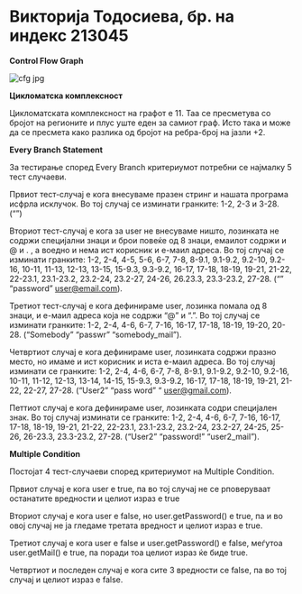 # **Викторија Тодосиева, бр. на индекс 213045**

**Control Flow Graph**

![cfg jpg](https://github.com/viktorijatodosieva/SI_2023_lab2_213045/assets/108816437/6f7d2ee6-1537-4e1c-8d87-c936ebcd6b92)

**Цикломатска комплексност**

  Цикломатската  комплексност на графот е 11. Таа се пресметува со бројот на регионите и плус уште еден за самиот граф. Исто така и може да се пресмета како разлика од бројот на ребра-број на јазли +2.
  
 **Every Branch Statement**

За тестирање според Every Branch критериумот потребни се најмалку 5 тест случаеви. 

Првиот тест-случај е кога внесуваме празен стринг и нашата програма исфрла исклучок. Во тој случај се изминати гранките: 1-2, 2-3 и 3-28. (“”)

Вториот тест-случај е кога за user не внесуваме ништо, лозинката не содржи специјални знаци и брои повеќе од 8 знаци, емаилот содржи и @ и . , а воедно и нема ист корисник и е-маил адреса. Во тој случај се изминати гранките: 1-2, 2-4, 4-5, 5-6, 6-7, 7-8, 8-9.1, 9.1-9.2, 9.2-10, 9.2-16, 10-11, 11-13, 12-13, 13-15, 15-9.3, 9.3-9.2, 16-17, 17-18, 18-19, 19-21, 21-22, 22-23.1, 23.1-23.2, 23.2-24, 23.2-27, 24-26, 26.23.3, 23.3-23.2, 27-28. (“” “password” user@email.com).

Третиот тест-случај е кога дефинираме user, лозинка помала од 8 знаци, и е-маил адреса која не содржи “@” и “.”. Во тој случај се изминати гранките: 1-2, 2-4, 4-6, 6-7, 7-16, 16-17, 17-18, 18-19, 19-20, 20-28. (“Somebody” “passwr” “somebody_mail”).

Четвртиот случај е кога дефинираме user, лозинката содржи празно место, но имаме и ист корисник и иста е-маил адреса. Во тој случај изминати се гранките: 1-2, 2-4, 4-6, 6-7, 7-8, 8-9.1, 9.1-9.2, 9.2-10, 9.2-16, 10-11, 11-12, 12-13, 13-14, 14-15, 15-9.3, 9.3-9.2, 16-17, 17-18, 18-19, 19-21, 21-22, 22-27, 27-28. (“User2” “pass word” “ user@gmail.com).

Петтиот случај е кога дефинираме user, лозинката содри специјален знак. Во тој случај изминати се гранките: 1-2, 2-4, 4-6, 6-7, 7-16, 16-17, 17-18, 18-19, 19-21, 21-22, 22-23.1, 23.1-23.2, 23.2-24, 23.2-27, 24-25, 25-26, 26-23.3, 23.3-23.2, 27-28. (“User2” “password!” “user2_mail”).

**Multiple Condition**

Постојат 4 тест-случаеви според критериумот на Multiple Condition. 

Првиот случај е кога user е true, па во тој случај не се рповеруваат останатите вредности и целиот израз е true

Вториот случај е кога user e false, но user.getPassword() e true, па и во овој случај не ја гледаме третата вредност и целиот израз е true.

Третиот случај е кога user e false и user.getPassword() e false, меѓутоа user.getMail() е true, па поради тоа целиот израз ќе биде true. 

Четвртиот и последен случај е кога сите 3 вредности се false, па во тој случај и целиот израз е false.



